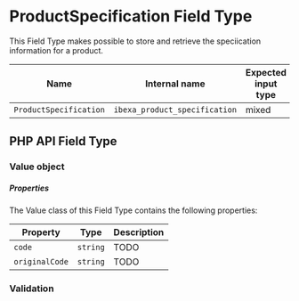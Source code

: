 # ProductSpecification Field Type

This Field Type makes possible to store and retrieve the speciication information for a product.

| Name       | Internal name | Expected input type |
|------------|---------------|---------------------|
| `ProductSpecification` | `ibexa_product_specification`    | mixed            |

## PHP API Field Type

### Value object

##### Properties

The Value class of this Field Type contains the following properties:

| Property | Type     | Description|
|----------|----------|------------|
| `code`  | `string` | TODO |
| `originalCode`  | `string` | TODO |

### Validation

